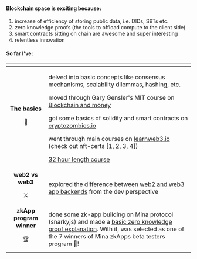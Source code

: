 #### **Blockchain space is exciting because:**
1. increase of efficiency of storing public data, i.e. DIDs, SBTs etc.
2. zero knowledge proofs (the tools to offload compute to the client side)
3. smart contracts sitting on chain are awesome and super interesting
4. relentless innovation

#### **So far I've:**

| <img width=200/> |  |
| ----------- | ----------- |
| <div align="center">**The basics** <p>🧱</p> </div> | <p>delved into basic concepts like consensus mechanisms, scalability dilemmas, hashing, etc. </p>  <p>moved through Gary Gensler's MIT course on [Blockchain and money](https://www.youtube.com/watch?v=EH6vE97qIP4&list=PLUl4u3cNGP63UUkfL0onkxF6MYgVa04Fn)</p> <p>got some basics of solidity and smart contracts on [cryptozombies.io](https://cryptozombies.io/)</p> <p>went through main courses on [learnweb3.io](https://learnweb3.io/) (check out nft-certs [1, 2, 3, 4])</p> <p>[32 hour length course](https://www.youtube.com/watch?v=gyMwXuJrbJQ)</p>   |
| <div align="center">**web2 vs web3** <p>⚔️</p> </div> | explored the difference between [web2 and web3 app backends](https://web2vsweb3-snowy.vercel.app/) from the dev perspective |
| <div align="center">**zkApp program winner** <p>🏆</p> </div> | done some zk-app building on Mina protocol (snarkyjs) and made a [basic zero knowledge proof explanation](https://zkapp-ui.vercel.app/). With it, was selected as one of the 7 winners of Mina zkApps beta testers program 🤗! |
